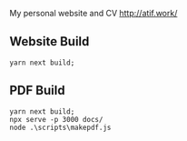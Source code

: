 My personal website and CV http://atif.work/

## Website Build

```
yarn next build;
```

## PDF Build

```
yarn next build;
npx serve -p 3000 docs/
node .\scripts\makepdf.js
```

